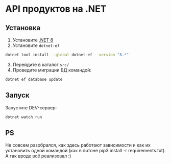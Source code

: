 # API продуктов на .NET


## Установка
1. Установите [.NET 8](https://learn.microsoft.com/ru-ru/dotnet/core/install/)
2. Установите `dotnet-ef`
``` sh
dotnet tool install --global dotnet-ef --version "8.*"
```
3. Перейдите в каталог `src/`
4. Проведите миграции БД командой:
``` sh
dotnet ef database update 
```

## Запуск

Запустите DEV-сервер:
``` sh
dotnet watch run
```

## PS
Не совсем разобрался, как здесь работают зависимости и как их установить одной командой (как в питоне pip3 install -r requirements.txt). А так вроде всё реализовал :)